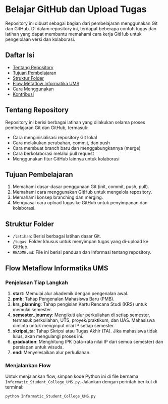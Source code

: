# Belajar GitHub dan Upload Tugas

Repository ini dibuat sebagai bagian dari pembelajaran menggunakan Git dan GitHub. Di dalam repository ini, terdapat beberapa contoh tugas dan latihan yang dapat membantu memahami cara kerja GitHub untuk pengelolaan versi dan kolaborasi.

## Daftar Isi
- [Tentang Repository](#tentang-repository)
- [Tujuan Pembelajaran](#tujuan-pembelajaran)
- [Struktur Folder](#struktur-folder)
- [Flow Metaflow Informatika UMS](#flow-metaflow-informatika-ums)
- [Cara Menggunakan](#cara-menggunakan)
- [Kontribusi](#kontribusi)

## Tentang Repository
Repository ini berisi berbagai latihan yang dilakukan selama proses pembelajaran Git dan GitHub, termasuk:
- Cara menginisialisasi repository Git lokal
- Cara melakukan perubahan, commit, dan push
- Cara membuat branch baru dan menggabungkannya (merge)
- Cara berkolaborasi melalui pull request
- Menggunakan fitur GitHub lainnya untuk kolaborasi

## Tujuan Pembelajaran
1. Memahami dasar-dasar penggunaan Git (init, commit, push, pull).
2. Memahami cara menggunakan GitHub untuk mengelola repository.
3. Memahami konsep branching dan merging.
4. Menguasai cara upload tugas ke GitHub untuk penyimpanan dan kolaborasi.

## Struktur Folder
- `/latihan`: Berisi berbagai latihan dasar Git.
- `/tugas`: Folder khusus untuk menyimpan tugas yang di-upload ke GitHub.
- `README.md`: File ini berisi panduan dan informasi tentang repository.

## Flow Metaflow Informatika UMS
### Penjelasan Tiap Langkah
1. **start**: Memulai alur akademik dengan pengenalan awal.
2. **pmb**: Tahap Pengenalan Mahasiswa Baru (PMB).
3. **krs_planning**: Tahap pengisian Kartu Rencana Studi (KRS) untuk memulai semester.
4. **semester_journey**: Mengikuti alur perkuliahan di setiap semester, termasuk perkuliahan, UTS, proyek/praktikum, dan UAS. Mahasiswa diminta untuk menginput nilai IP setiap semester.
5. **skripsi_ta**: Tahap Skripsi atau Tugas Akhir (TA). Jika mahasiswa tidak lulus, akan mengulangi proses ini.
6. **graduation**: Menghitung IPK (rata-rata nilai IP dari semua semester) dan persiapan untuk wisuda.
7. **end**: Menyelesaikan alur perkuliahan.

### Menjalankan Flow
Untuk menjalankan flow, simpan kode Python ini di file bernama `Informatic_Student_College_UMS.py`. Jalankan dengan perintah berikut di terminal:

```bash
python Informatic_Student_College_UMS.py
